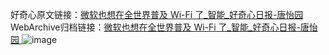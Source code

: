 好奇心原文链接：[微软也想在全世界普及 Wi-Fi 了_智能_好奇心日报-唐怡园 ](https://www.qdaily.com/articles/10374.html)
WebArchive归档链接：[微软也想在全世界普及 Wi-Fi 了_智能_好奇心日报-唐怡园 ](http://web.archive.org/web/20190623160228/https://www.qdaily.com/articles/10374.html)
![image](http://ww3.sinaimg.cn/large/007d5XDply1g3vwgzrx3vj30u025wtss)